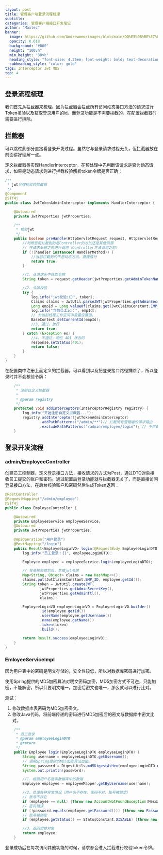 ```yaml
---
layout: post
title: 管理客户端登录流程梳理
subtitle: 
categories: 管理客户端接口开发笔记
author: "Maxlec"
banner:
  image: https://github.com/Andrewmeo/images/blob/main/QQ%E5%9B%BE%E7%89%8720230504160139.jpg?raw=true
  opacity: 0.618
  background: "#000"
  height: "100vh"
  min_height: "38vh"
  heading_style: "font-size: 4.25em; font-weight: bold; text-decoration: underline"
  subheading_style: "color: gold"
tags: Interceptor Jwt MD5
top: 4
---
```


## 登录流程梳理

我们首先从拦截器来梳理，因为拦截器会拦截所有访问动态接口方法的请求进行Token核验以及获取登录用户的id。而登录功能是不需要拦截的，在配置拦截器时需要进行排除。

## 拦截器

可以跳过此部分直接看登录开发过程。虽然它与登录请求过程无关，但拦截器放在前面讲好理解一点。

定义拦截器类实现HandlerInterceptor，在预处理中先判断该请求是否为动态请求，如果是动态请求则进行拦截校验解析token令牌是否正确：

```java
/**
 * jwt令牌校验的拦截器
 */
@Component
@Slf4j
public class JwtTokenAdminInterceptor implements HandlerInterceptor {

    @Autowired
    private JwtProperties jwtProperties;

    /**
     * 校验jwt
     */
    public boolean preHandle(HttpServletRequest request, HttpServletResponse response, Object handler) throws Exception {
        //判断当前拦截到的是Controller的方法还是其他资源
        // 在请求处理之前进行调用（Controller方法调用之前）
        if (!(handler instanceof HandlerMethod)) {
            //当前拦截到的不是动态方法，直接放行
            return true;
        }

        //1、从请求头中获取令牌
        String token = request.getHeader(jwtProperties.getAdminTokenName());

        //2、令牌校验
        try {
            log.info("jwt校验:{}", token);
            Claims claims = JwtUtil.parseJWT(jwtProperties.getAdminSecretKey(), token);
            Long empId = Long.valueOf(claims.get(JwtClaimsConstant.EMP_ID).toString());
            log.info("当前员工id：", empId);
            // 为当前线程工作空间中变量设置值。
            BaseContext.setCurrentId(empId);
            //3、通过，放行
            return true;
        } catch (Exception ex) {
            //4、不通过，响应 401 状态码
            response.setStatus(401);
            return false;
        }
    }
}

```

在配置类中注册上面定义的拦截器，可以看到以及把登录接口路径排除了，所以登录时并不会核验令牌：

```java
    /**
     * 注册自定义拦截器
     *
     * @param registry
     */
    protected void addInterceptors(InterceptorRegistry registry) {
        log.info("开始注册自定义拦截器...");
        registry.addInterceptor(jwtTokenAdminInterceptor)
                .addPathPatterns("/admin/**")// 拦截所有管理端的请求路由
                .excludePathPatterns("/admin/employee/login"); // 不拦截登录管理端的接口方法
    }
```

## 登录开发流程

### admin/EmployeeController

创建员工控制器，定义登录接口方法，接收请求的方式为Post，通过DTO对象接收员工提交的账户和密码。通过配置后登录功能就与拦截器无关了，而是直接访问登录接口方法，在后台核验账户和密码然后生成Token返回：

```java
@RestController
@RequestMapping("/admin/employee")
@Slf4j
public class EmployeeController {

    @Autowired
    private EmployeeService employeeService;
    @Autowired
    private JwtProperties jwtProperties;
    
	@ApiOperation("用户登录")
    @PostMapping("/login")
    public Result<EmployeeLoginVO> login(@RequestBody EmployeeLoginDTO employeeLoginDTO) {
        log.info("员工登录：{}", employeeLoginDTO);

        Employee employee = employeeService.login(employeeLoginDTO);

        // 登录核验成功后，生成jwt令牌
        Map<String, Object> claims = new HashMap<>();
        claims.put(JwtClaimsConstant.EMP_ID, employee.getId());
        String token = JwtUtil.createJWT(
                jwtProperties.getAdminSecretKey(),
                jwtProperties.getAdminTtl(),
                claims);

        EmployeeLoginVO employeeLoginVO = EmployeeLoginVO.builder()
                .id(employee.getId())
                .userName(employee.getUsername())
                .name(employee.getName())
                .token(token)
                .build();

        return Result.success(employeeLoginVO);
    }
}
```

### EmloyeeServiceImpl

因为用户表中的密码是明文存储的，安全性较低，所以对数据库密码进行加密。

使用Spring提供的MD5加密算法对明文密码加密，MD5加密方式不可逆，只能加密，不能解密。所以只要明文唯一，加密后密文也唯一，那么就可以进行比对。

测试：

1. 修改数据库表密码为MD5加密密文。
2. 修改Java代码，将前端传递的密码进行MD5加密后的密文与数据库中密文比对。

```java
    /**
     * 员工登录
     * @param employeeLoginDTO
     * @return
     */
    public Employee login(EmployeeLoginDTO employeeLoginDTO) {
        String username = employeeLoginDTO.getUsername();
        // 调用Spring提供的MD5加密算法加密。
        String password = DigestUtils.md5DigestAsHex(employeeLoginDTO.getPassword().getBytes());
        System.out.println(password);

        //1、根据用户名查询数据库中的数据
        Employee employee = employeeMapper.getByUsername(username);

        //2、处理各种异常情况（用户名不存在、密码不对、账号被锁定）
        // 账号不存在
        if (employee == null) {throw new AccountNotFoundException(MessageConstant.ACCOUNT_NOT_FOUND);}
        // 密码错误
        if (!password.equals(employee.getPassword())) {throw new PasswordErrorException(MessageConstant.PASSWORD_ERROR);}
        // 账号被锁定
        if (employee.getStatus() == StatusConstant.DISABLE) {throw new AccountLockedException(MessageConstant.ACCOUNT_LOCKED);}

        //3、返回实体对象
        return employee;
    }
```

登录成功后在每次访问其他功能的时候，请求都会进入拦截进行校验token令牌。